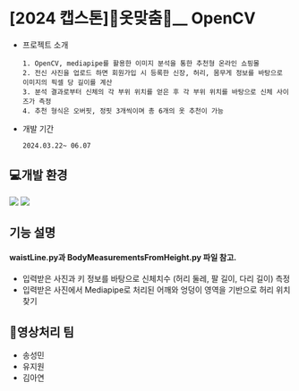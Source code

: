 # [2024 캡스톤]👕옷맞춤👖__ OpenCV
- 프로젝트 소개

      1. OpenCV, mediapipe를 활용한 이미지 분석을 통한 추천형 온라인 쇼핑몰
      2. 전신 사진을 업로드 하면 회원가입 시 등록한 신장, 허리, 몸무게 정보를 바탕으로 이미지의 픽셀 당 길이를 계산
      3. 분석 결과로부터 신체의 각 부위 위치를 얻은 후 각 부위 위치를 바탕으로 신체 사이즈가 측정
      4. 추천 형식은 오버핏, 정핏 3개씩이며 총 6개의 옷 추천이 가능
- 개발 기간

      2024.03.22~ 06.07


## 💻개발 환경 
<img src="https://img.shields.io/badge/Python-3766AB?style=for-the-badge&logo=Python&logoColor=white"/> <img src="https://img.shields.io/badge/opencv-5C3EE8?style=for-the-badge&logo=opencv&logoColor=white"/>

## 기능 설명
#### waistLine.py과 BodyMeasurementsFromHeight.py 파일 참고.
- 입력받은 사진과 키 정보를 바탕으로 신체치수 (허리 둘레, 팔 길이, 다리 길이) 측정
- 입력받은 사진에서 Mediapipe로 처리된 어깨와 엉덩이 영역을 기반으로 허리 위치 찾기
## 👫영상처리 팀
- 송성민
- 유지원
- 김아연
